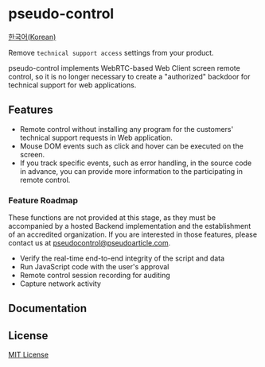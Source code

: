 # pseudo-control
[한국어(Korean)](README.ko-KR.md)

Remove `technical support access` settings from your product.

pseudo-control implements WebRTC-based Web Client screen remote control, so it is no longer necessary to create a "authorized" backdoor for technical support for web applications.

## Features
- Remote control without installing any program for the customers' technical support requests in Web application.
- Mouse DOM events such as click and hover can be executed on the screen.
- If you track specific events, such as error handling, in the source code in advance, you can provide more information to the participating in remote control.

### Feature Roadmap
These functions are not provided at this stage, as they must be accompanied by a hosted Backend implementation and the establishment of an accredited organization. If you are interested in those features, please contact us at pseudocontrol@pseudoarticle.com.

- Verify the real-time end-to-end integrity of the script and data
- Run JavaScript code with the user's approval
- Remote control session recording for auditing
- Capture network activity

## Documentation

## License
[MIT License](LICENSE)
